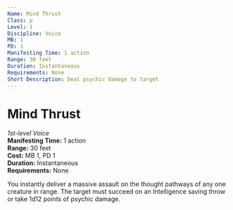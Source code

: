 ```yaml
---
Name: Mind Thrust
Class: p
Level: 1
Discipline: Voice
MB: 1
PD: 1
Manifesting Time: 1 action
Range: 30 feet
Duration: Instantaneous
Requirements: None
Short Description: Deal psychic damage to target
---
```

# Mind Thrust
*1st-level Voice*\
**Manifesting Time:** 1 action\
**Range:** 30 feet\
**Cost:** MB 1, PD 1\
**Duration:** Instantaneous\
**Requirements:** None

You instantly deliver a massive assault on
the thought pathways of any one creature in range. The target
must succeed on an Intelligence saving throw or take 1d12
points of psychic damage.
